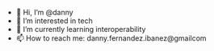 - 👋 Hi, I’m @danny
- 👀 I’m interested in tech
- 🌱 I’m currently learning interoperability
- 📫 How to reach me: danny.fernandez.ibanez@gmailcom

<!---
dfernand42/dfernand42 is a ✨ special ✨ repository because its `README.md` (this file) appears on your GitHub profile.
You can click the Preview link to take a look at your changes.
--->
